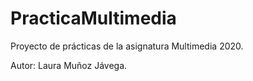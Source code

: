 # PracticaMultimedia
Proyecto de prácticas de la asignatura Multimedia 2020.

Autor: Laura Muñoz Jávega.
